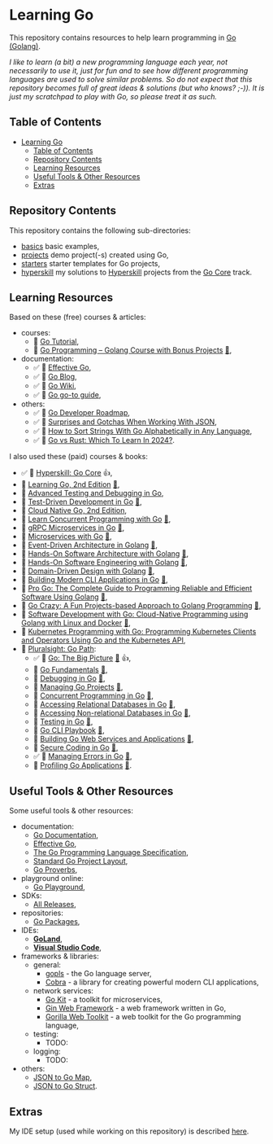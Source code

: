# Learning Go

This repository contains resources to help learn programming in [Go (Golang)](https://go.dev/).

_I like to learn (a bit) a new programming language each year, not necessarily to use it, just for fun and to see how different programming languages are used to solve similar problems. So do not expect that this repository becomes full of great ideas & solutions (but who knows? ;-)). It is just my scratchpad to play with Go, so please treat it as such._

## Table of Contents

- [Learning Go](#learning-go)
  - [Table of Contents](#table-of-contents)
  - [Repository Contents](#repository-contents)
  - [Learning Resources](#learning-resources)
  - [Useful Tools \& Other Resources](#useful-tools--other-resources)
  - [Extras](#extras)

## Repository Contents

This repository contains the following sub-directories:

- [basics](basics/) basic examples,
- [projects](projects/) demo project(-s) created using Go,
- [starters](starters/) starter templates for Go projects,
- [hyperskill](hyperskill/) my solutions to [Hyperskill](https://hyperskill.org) projects from the [Go Core](https://hyperskill.org/tracks/25) track.

## Learning Resources

Based on these (free) courses & articles:

- courses:
  - 📖 [Go Tutorial](https://www.w3schools.com/go/index.php),
  - 🎥 [Go Programming – Golang Course with Bonus Projects](https://youtu.be/un6ZyFkqFKo?si=oSqnFoNOjPHmPjgy) [:file_folder:](https://github.com/bootdotdev/fcc-learn-golang-assets),
- documentation:
  - ✅ 📖 [Effective Go](https://go.dev/doc/effective_go),
  - ✅ 📖 [Go Blog](https://go.dev/blog/),
  - ✅ 📖 [Go Wiki](https://go.dev/wiki/),
  - ✅ 📖 [Go go-to guide](https://yourbasic.org/golang/),
- others:
  - ✅ 📖 [Go Developer Roadmap](https://roadmap.sh/golang),
  - ✅ 📖 [Surprises and Gotchas When Working With JSON](https://www.alexedwards.net/blog/json-surprises-and-gotchas),
  - ✅ 📖 [How to Sort Strings With Go Alphabetically in Any Language](https://webdevstation.com/posts/how-to-sort-strings-with-go-alphabetically-in-any-language/),
  - ✅ 🎥 [Go vs Rust: Which To Learn In 2024?](https://youtu.be/LjIe4w_-vzk?si=RHX5mpoQQkcI2VNo).

I also used these (paid) courses & books:

- ✅ 📖 [Hyperskill: Go Core](https://hyperskill.org/tracks/25) :+1:,
- 📖 [Learning Go, 2nd Edition](https://learning.oreilly.com/library/view/learning-go-2nd/9781098139285/) [:file_folder:](https://github.com/learning-go-book-2e),
- 🎥 [Advanced Testing and Debugging in Go](https://learning.oreilly.com/course/advanced-testing-and/1100111TESTINGINGO/),
- 📖 [Test-Driven Development in Go](https://learning.oreilly.com/library/view/test-driven-development-in/9781803247878/) [:file_folder:](https://github.com/PacktPublishing/Test-Driven-Development-in-Go),
- 📖 [Cloud Native Go, 2nd Edition](https://learning.oreilly.com/library/view/cloud-native-go/9781098156411/),
- 📖 [Learn Concurrent Programming with Go](https://learning.oreilly.com/library/view/learn-concurrent-programming/9781633438385/) [:file_folder:](https://github.com/cutajarj/ConcurrentProgrammingWithGo),
- 📖 [gRPC Microservices in Go](https://learning.oreilly.com/library/view/grpc-microservices-in/9781633439207/) [:file_folder:](https://github.com/huseyinbabal/grpc-microservices-in-go),
- 📖 [Microservices with Go](https://learning.oreilly.com/library/view/microservices-with-go/9781804617007/) [:file_folder:](https://github.com/PacktPublishing/microservices-with-go),
- 📖 [Event-Driven Architecture in Golang](https://learning.oreilly.com/library/view/event-driven-architecture-in/9781803238012/) [:file_folder:](https://github.com/PacktPublishing/Event-Driven-Architecture-in-Golang),
- 📖 [Hands-On Software Architecture with Golang](https://learning.oreilly.com/library/view/hands-on-software-architecture/9781788622592/) [:file_folder:](https://github.com/packtpublishing/hands-on-software-architecture-with-golang),
- 📖 [Hands-On Software Engineering with Golang](https://learning.oreilly.com/library/view/hands-on-software-engineering/9781838554491/) [:file_folder:](https://github.com/PacktPublishing/Hands-On-Software-Engineering-with-Golang),
- 📖 [Domain-Driven Design with Golang](https://learning.oreilly.com/library/view/domain-driven-design-with/9781804613450/) [:file_folder:](https://github.com/PacktPublishing/Domain-Driven-Design-with-GoLang),
- 📖 [Building Modern CLI Applications in Go](https://learning.oreilly.com/library/view/building-modern-cli/9781804611654/) [:file_folder:](https://github.com/PacktPublishing/Building-Modern-CLI-Applications-in-Go),
- 📖 [Pro Go: The Complete Guide to Programming Reliable and Efficient Software Using Golang](https://learning.oreilly.com/library/view/pro-go-the/9781484273555/) [:file_folder:](https://github.com/Apress/pro-go),
- 📖 [Go Crazy: A Fun Projects-based Approach to Golang Programming](https://learning.oreilly.com/library/view/go-crazy-a/9781484296660/) [:file_folder:](https://github.com/Apress/Go-Crazy),
- 📖 [Software Development with Go: Cloud-Native Programming using Golang with Linux and Docker](https://learning.oreilly.com/library/view/software-development-with/9781484287316/) [:file_folder:](https://github.com/Apress/Software-Development-Go),
- 📖 [Kubernetes Programming with Go: Programming Kubernetes Clients and Operators Using Go and the Kubernetes API](https://learning.oreilly.com/library/view/kubernetes-programming-with/9781484290262/),
- 🎥 [Pluralsight: Go Path](https://app.pluralsight.com/paths/skill/go):
  - ✅ 🎥 [Go: The Big Picture](https://app.pluralsight.com/library/courses/big-picture-go/table-of-contents) [:file_folder:](https://app.pluralsight.com/library/courses/big-picture-go/exercise-files) :+1:,
  - 🎥 [Go Fundamentals](https://app.pluralsight.com/library/courses/fundamentals-go/table-of-contents) [:file_folder:](https://app.pluralsight.com/library/courses/fundamentals-go/exercise-files),
  - 🎥 [Debugging in Go](https://app.pluralsight.com/library/courses/go-debugging/table-of-contents) [:file_folder:](https://app.pluralsight.com/library/courses/go-debugging/exercise-files),
  - 🎥 [Managing Go Projects](https://app.pluralsight.com/library/courses/go-managing-projects/table-of-contents) [:file_folder:](https://app.pluralsight.com/library/courses/go-managing-projects/exercise-files),
  - 🎥 [Concurrent Programming in Go](https://app.pluralsight.com/library/courses/go-programming-concurrent/table-of-contents) [:file_folder:](https://app.pluralsight.com/library/courses/go-programming-concurrent/exercise-files),
  - 🎥 [Accessing Relational Databases in Go](https://app.pluralsight.com/library/courses/go-accessing-relational-databases/table-of-contents) [:file_folder:](https://app.pluralsight.com/library/courses/go-accessing-relational-databases/exercise-files),
  - 🎥 [Accessing Non-relational Databases in Go](https://app.pluralsight.com/library/courses/go-accessing-non-relational-databases/table-of-contents) [:file_folder:](https://app.pluralsight.com/library/courses/go-accessing-non-relational-databases/exercise-files),
  - 🎥 [Testing in Go](https://app.pluralsight.com/library/courses/go-testing/table-of-contents) [:file_folder:](https://app.pluralsight.com/library/courses/go-testing/exercise-files),
  - 🎥 [Go CLI Playbook](https://app.pluralsight.com/library/courses/go-playbook-cli/table-of-contents) [:file_folder:](https://app.pluralsight.com/library/courses/go-playbook-cli/exercise-files),
  - 🎥 [Building Go Web Services and Applications](https://app.pluralsight.com/library/courses/go-building-web-services-applications/table-of-contents) [:file_folder:](https://app.pluralsight.com/library/courses/go-building-web-services-applications/exercise-files),
  - 🎥 [Secure Coding in Go](https://app.pluralsight.com/library/courses/go-secure-coding-owasp/table-of-contents) [:file_folder:](https://app.pluralsight.com/library/courses/go-secure-coding-owasp/exercise-files),
  - ✅ 🎥 [Managing Errors in Go](https://app.pluralsight.com/library/courses/go-managing-errors/table-of-contents) [:file_folder:](https://app.pluralsight.com/library/courses/go-managing-errors/exercise-files),
  - 🎥 [Profiling Go Applications](https://app.pluralsight.com/library/courses/go-profiling-applications/table-of-contents) [:file_folder:](https://app.pluralsight.com/library/courses/go-profiling-applications/exercise-files).

## Useful Tools & Other Resources

Some useful tools & other resources:

- documentation:
  - [Go Documentation](https://go.dev/doc/),
  - [Effective Go](https://go.dev/doc/effective_go),
  - [The Go Programming Language Specification](https://go.dev/ref/spec),
  - [Standard Go Project Layout](https://github.com/golang-standards/project-layout),
  - [Go Proverbs](https://go-proverbs.github.io/),
- playground online:
  - [Go Playground](https://go.dev/play/),
- SDKs:
  - [All Releases](https://go.dev/dl/),
- repositories:
  - [Go Packages](https://pkg.go.dev/),
- IDEs:
  - **[GoLand](https://www.jetbrains.com/go/)**,
  - **[Visual Studio Code](https://code.visualstudio.com/)**,
- frameworks & libraries:
  - general:
    - [gopls](https://github.com/golang/tools/tree/master/gopls) - the Go language server,
    - [Cobra](https://github.com/spf13/cobra) - a library for creating powerful modern CLI applications,
  - network services:
    - [Go Kit](https://github.com/go-kit/kit) - a toolkit for microservices,
    - [Gin Web Framework](https://github.com/gin-gonic/gin) - a web framework written in Go,
    - [Gorilla Web Toolkit](https://github.com/gorilla) - a web toolkit for the Go programming language,
  - testing:
    - TODO:
  - logging:
    - TODO:
- others:
  - [JSON to Go Map](https://rodrigo-brito.github.io/json-to-go-map/),
  - [JSON to Go Struct](https://mholt.github.io/json-to-go/).

## Extras

My IDE setup (used while working on this repository) is described [here](./docs/ide_setup.md).
